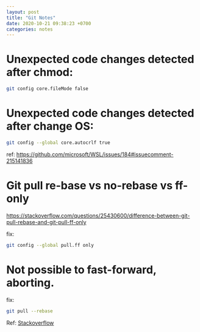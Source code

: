 ```yaml
---
layout: post
title: "Git Notes"
date: 2020-10-21 09:38:23 +0700
categories: notes
---
```


# Unexpected code changes detected after chmod:

```bash
git config core.fileMode false
```

# Unexpected code changes detected after change OS:

```bash
git config --global core.autocrlf true
```

ref: https://github.com/microsoft/WSL/issues/184#issuecomment-215141836

# Git pull re-base vs no-rebase vs ff-only

https://stackoverflow.com/questions/25430600/difference-between-git-pull-rebase-and-git-pull-ff-only

fix: 
```bash
git config --global pull.ff only
```

# Not possible to fast-forward, aborting.

fix:
```bash
git pull --rebase
```

Ref: [Stackoverflow](https://stackoverflow.com/a/43460847/1586914)
